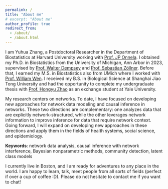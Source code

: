 ```yaml
---
permalink: /
title: "About me"
# excerpt: "About me"
author_profile: true
redirect_from: 
  - /about/
  - /about.html
---
```


I am Yuhua Zhang, a Postdoctoral Researcher in the Department of Biostatistics at Harvard University working with [Prof. JP Onnela](https://hsph.harvard.edu/profile/jp-onnela/). I obtained my Ph.D. in Biostatistics from the University of Michigan, Ann Arbor in 2023, supervised by [Prof. Walter Dempsey](https://sph.umich.edu/faculty-profiles/dempsey-walter.html) and [Prof. Sebastian Zöllner](https://sph.umich.edu/faculty-profiles/zollner-sebastian.html). Before that, I earned my M.S. in Biostatistics also from UMich where I worked with [Prof. William Wen](https://sph.umich.edu/faculty-profiles/wen-xiaoquan.html). I received my B.S. in Biological Science at Shanghai Jiao Tong University and had the opportunity to complete my undergraduate thesis with [Prof. Hongyu Zhao](https://ysph.yale.edu/profile/hongyu_zhao/) as an exchange student at Yale University.

My research centers on networks. To date, I have focused on developing new approaches for network data modeling and causal inference in networks. These two directions are complementary: one analyzes data that are explicitly network-structured, while the other leverages network information to improve inference for data that require network context. Going forward, I will expand on developing new approaches in these directions and apply them in the fields of health systems, social science, and epidemiology.

**Keywords**: network data analysis, causal inference with network interference, Bayesian nonparametric methods, community detection, latent class models

I currently live in Boston, and I am ready for adventures to any place in the world. I am happy to learn, talk, meet people from all sorts of fields (perfect if over a cup of coffee :D). Please do not hesitate to contact me if you want to chat!
